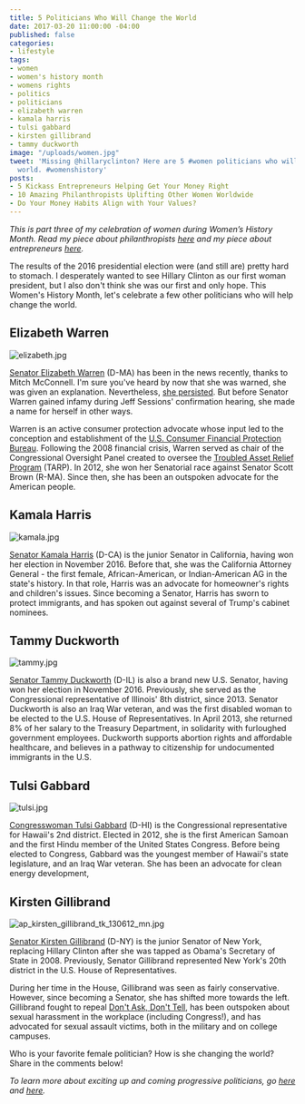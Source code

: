 ```yaml
---
title: 5 Politicians Who Will Change the World
date: 2017-03-20 11:00:00 -04:00
published: false
categories:
- lifestyle
tags:
- women
- women's history month
- womens rights
- politics
- politicians
- elizabeth warren
- kamala harris
- tulsi gabbard
- kirsten gillibrand
- tammy duckworth
image: "/uploads/women.jpg"
tweet: 'Missing @hillaryclinton? Here are 5 #women politicians who will change the
  world. #womenshistory'
posts:
- 5 Kickass Entrepreneurs Helping Get Your Money Right
- 10 Amazing Philanthropists Uplifting Other Women Worldwide
- Do Your Money Habits Align with Your Values?
---
```


*This is part three of my celebration of women during Women’s History Month. Read my piece about philanthropists [here](https://www.maggiegermano.com/blog/10-Amazing-Philanthropists-Uplifting-Other-Women/) and my piece about entrepreneurs [here](https://www.maggiegermano.com/blog/5-kickass-entrepreneurs-getting-your-money-right/).*

The results of the 2016 presidential election were (and still are) pretty hard to stomach. I desperately wanted to see Hillary Clinton as our first woman president, but I also don't think she was our first and only hope. This Women's History Month, let's celebrate a few other politicians who will help change the world.

## Elizabeth Warren

![elizabeth.jpg](/uploads/elizabeth.jpg)

[Senator Elizabeth Warren](https://www.warren.senate.gov/) (D-MA) has been in the news recently, thanks to Mitch McConnell. I'm sure you've heard by now that she was warned, she was given an explanation. Nevertheless, [she persisted](http://www.cnn.com/2017/02/08/politics/elizabeth-warren-nevertheless-she-persisted-trnd/). But before Senator Warren gained infamy during Jeff Sessions' confirmation hearing, she made a name for herself in other ways.

Warren is an active consumer protection advocate whose input led to the conception and establishment of the [U.S. Consumer Financial Protection Bureau](https://www.consumerfinance.gov/). Following the 2008 financial crisis, Warren served as chair of the Congressional Oversight Panel created to oversee the [Troubled Asset Relief Program](https://www.treasury.gov/initiatives/financial-stability/TARP-Programs/Pages/default.aspx) (TARP). In 2012, she won her Senatorial race against Senator Scott Brown (R-MA). Since then, she has been an outspoken advocate for the American people.

## Kamala Harris

![kamala.jpg](/uploads/kamala.jpg)

[Senator Kamala Harris](https://www.harris.senate.gov/) (D-CA) is the junior Senator in California, having won her election in November 2016. Before that, she was the California Attorney General - the first female, African-American, or Indian-American AG in the state's history. In that role, Harris was an advocate for homeowner's rights and children's issues. Since becoming a Senator, Harris has sworn to protect immigrants, and has spoken out against several of Trump's cabinet nominees.

## Tammy Duckworth

![tammy.jpg](/uploads/tammy.jpg)

[Senator Tammy Duckworth](https://www.duckworth.senate.gov/) (D-IL) is also a brand new U.S. Senator, having won her election in November 2016. Previously, she served as the Congressional representative of Illinois' 8th district, since 2013. Senator Duckworth is also an Iraq War veteran, and was the first disabled woman to be elected to the U.S. House of Representatives. In April 2013, she returned 8% of her salary to the Treasury Department, in solidarity with furloughed government employees. Duckworth supports abortion rights and affordable healthcare, and believes in a pathway to citizenship for undocumented immigrants in the U.S.

## Tulsi Gabbard

![tulsi.jpg](/uploads/tulsi.jpg)

[Congresswoman Tulsi Gabbard](https://gabbard.house.gov/) (D-HI) is the Congressional representative for Hawaii's 2nd district.  Elected in 2012, she is the first American Samoan and the first Hindu member of the United States Congress. Before being elected to Congress, Gabbard was the youngest member of Hawaii's state legislature, and an Iraq War veteran. She has been an advocate for clean energy development,

## Kirsten Gillibrand

![ap_kirsten_gillibrand_tk_130612_mn.jpg](/uploads/ap_kirsten_gillibrand_tk_130612_mn.jpg)

[Senator Kirsten Gillibrand](https://www.gillibrand.senate.gov/) (D-NY) is the junior Senator of New York, replacing Hillary Clinton after she was tapped as Obama's Secretary of State in 2008. Previously, Senator Gillibrand represented New York's 20th district in the U.S. House of Representatives. 

During her time in the House, Gillibrand was seen as fairly conservative. However, since becoming a Senator, she has shifted more towards the left. Gillibrand fought to repeal [Don't Ask, Don't Tell](http://www.nytimes.com/2011/07/23/us/23military.html), has been outspoken about sexual harassment in the workplace (including Congress!), and has advocated for sexual assault victims, both in the military and on college campuses. 

Who is your favorite female politician? How is she changing the world? Share in the comments below!

*To learn more about exciting up and coming progressive politicians, go [here](https://www.washingtonpost.com/news/the-fix/wp/2017/01/09/11-democratic-women-who-could-run-for-president-in-2020-ranked/?utm_term=.62c0cfe0c308) and [here](http://emilyslist.org/).*